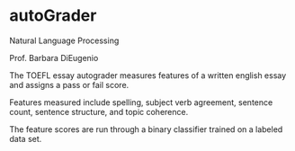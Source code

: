 # autoGrader
Natural Language Processing

Prof. Barbara DiEugenio

The TOEFL essay autograder measures features of a written english essay and assigns
a pass or fail score. 

Features measured include spelling, subject verb agreement, sentence count, sentence structure, and topic coherence. 

The feature scores are run through a binary classifier trained on a labeled data set. 
